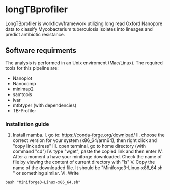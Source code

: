# longTBprofiler

LongTBprofiler is workflow/framework utilizing long read Oxford Nanopore data to classify Mycobacterium tuberculosis isolates into lineages and predict antibiotic resistance. 

## Software requirments 

The analysis is performed in an Unix enviroment (Mac/Linux). The required tools for this pipeline are:
- Nanoplot
- Nanocomp
- minimap2
- samtools
- ivar
- mtbtyper (with dependencies) 
- TB-Profiler


### Installation guide

1. Install mamba. 
I. go to: https://conda-forge.org/download/
II. choose the correct version for your system (x86_64/arm64), then right click and "copy link adress"
III. open terminal, go to home directory (with command "cd")
IV. type "wget", paste the copied link and then enter
IV. After a moment u have your miniforge downloaded. Check the name of file by viewing the content of current directory with "ls"
V. Copy the name of the downloaded file. It should be "Miniforge3-Linux-x86_64.sh " or something similar.
VI. Write

  ```
  bash "Miniforge3-Linux-x86_64.sh"

  ```





